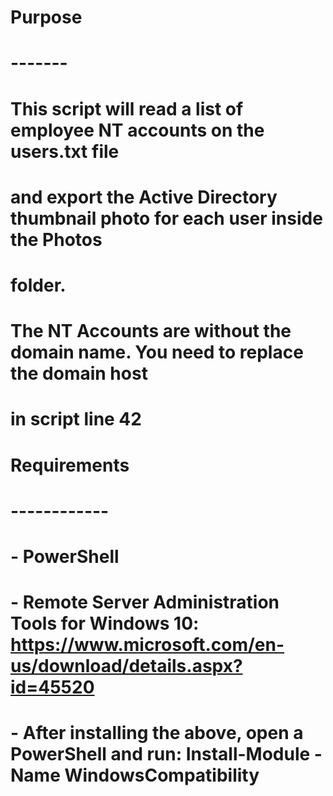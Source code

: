 # Purpose
# -------
# This script will read a list of employee NT accounts on the users.txt file 
# and export the Active Directory thumbnail photo for each user inside the Photos
# folder.
# The NT Accounts are without the domain name. You need to replace the domain host
# in script line 42
#
# Requirements
# ------------
# - PowerShell
# - Remote Server Administration Tools for Windows 10: https://www.microsoft.com/en-us/download/details.aspx?id=45520
# - After installing the above, open a PowerShell and run: Install-Module -Name WindowsCompatibility
